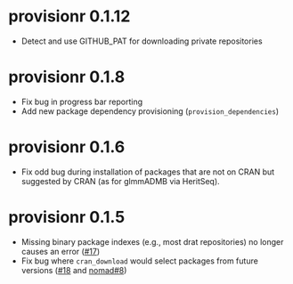 # provisionr 0.1.12

* Detect and use GITHUB_PAT for downloading private repositories

# provisionr 0.1.8

* Fix bug in progress bar reporting
* Add new package dependency provisioning (`provision_dependencies`)

# provisionr 0.1.6

* Fix odd bug during installation of packages that are not on CRAN but suggested by CRAN (as for glmmADMB via HeritSeq).

# provisionr 0.1.5

* Missing binary package indexes (e.g., most drat repositories) no longer causes an error ([#17](https://github.com/mrc-ide/provisionr/issues/17))
* Fix bug where `cran_download` would select packages from future versions ([#18](https://github.com/mrc-ide/provisionr/issues/18) and [nomad#8](https://github.com/reconhub/nomad/issues/8))
